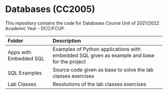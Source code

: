 # Databases (CC2005)
This repository contains the code for Databases Course Unit of 2021/2022 Academic Year - DCC/FCUP.

| Folder             | Description |
| :--------------------- | :---------------------------------------------------------------------------------------- |
| Apps with Embedded SQL  | Examples of Python applications with embedded SQL given as example and base for the project |
| SQL Examples           | Source code given as base to solve the lab classes exercises |
| Lab Classes               | Resolutions of the lab classes exercises | 
